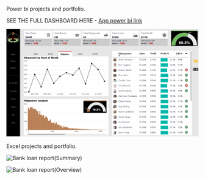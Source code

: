 Power bi projects and portfolio.

SEE THE FULL DASHBOARD HERE - [App power bi link](https://app.powerbi.com/view?r=eyJrIjoiMDZmM2FjZWMtMjk2NC00MDJhLTkxMjctZDI0NmExYjA2YTJjIiwidCI6IjJhN2VhNDYwLTBjYjMtNDkwOS04M2QwLTgyOTgyODZhODU3NiJ9)

![AWESOME CHOCOLATE DASHBOARD](Awesome_Chocolate_report.png)



Excel projects and portfolio.

![Bank loan report(Summary)](https://github.com/user-attachments/assets/ac1ee529-2374-49b2-ab1a-f1fac2b2eb53)

![Bank loan report(Overview)](https://github.com/user-attachments/assets/7d78bb39-2e15-4419-bc9a-a86f3e79817f)

